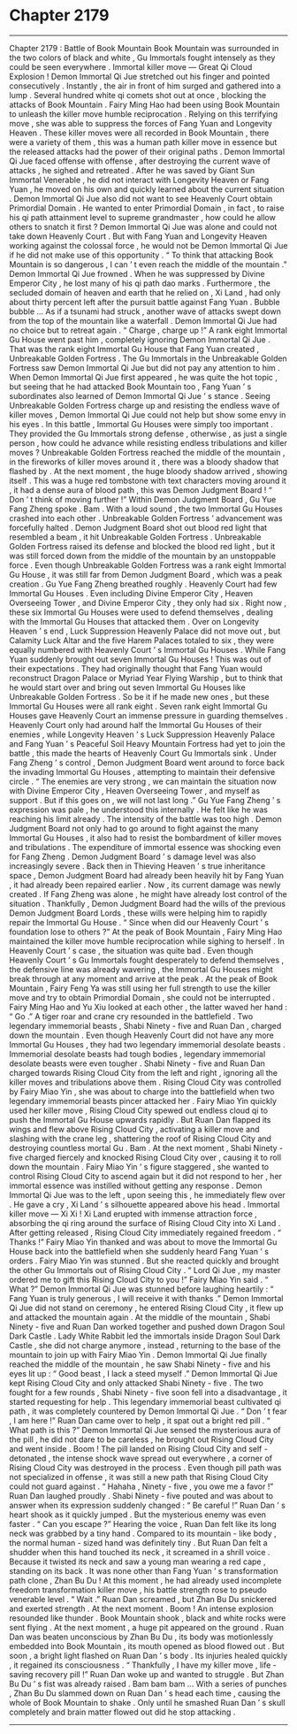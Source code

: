 
# Chapter 2179


---

Chapter 2179 : Battle of Book Mountain
Book Mountain was surrounded in the two colors of black and white , Gu Immortals fought intensely as they could be seen everywhere .
Immortal killer move — Great Qi Cloud Explosion !
Demon Immortal Qi Jue stretched out his finger and pointed consecutively .
Instantly , the air in front of him surged and gathered into a lump .
Several hundred white qi comets shot out at once , blocking the attacks of Book Mountain .
Fairy Ming Hao had been using Book Mountain to unleash the killer move humble reciprocation . Relying on this terrifying move , she was able to suppress the forces of Fang Yuan and Longevity Heaven .
These killer moves were all recorded in Book Mountain , there were a variety of them , this was a human path killer move in essence but the released attacks had the power of their original paths .
Demon Immortal Qi Jue faced offense with offense , after destroying the current wave of attacks , he sighed and retreated .
After he was saved by Giant Sun Immortal Venerable , he did not interact with Longevity Heaven or Fang Yuan , he moved on his own and quickly learned about the current situation .
Demon Immortal Qi Jue also did not want to see Heavenly Court obtain Primordial Domain .
He wanted to enter Primordial Domain , in fact , to raise his qi path attainment level to supreme grandmaster , how could he allow others to snatch it first ?
Demon Immortal Qi Jue was alone and could not take down Heavenly Court . But with Fang Yuan and Longevity Heaven working against the colossal force , he would not be Demon Immortal Qi Jue if he did not make use of this opportunity .
“ To think that attacking Book Mountain is so dangerous , I can ’ t even reach the middle of the mountain .” Demon Immortal Qi Jue frowned .
When he was suppressed by Divine Emperor City , he lost many of his qi path dao marks . Furthermore , the secluded domain of heaven and earth that he relied on , Xi Land , had only about thirty percent left after the pursuit battle against Fang Yuan .
Bubble bubble …
As if a tsunami had struck , another wave of attacks swept down from the top of the mountain like a waterfall .
Demon Immortal Qi Jue had no choice but to retreat again .
“ Charge , charge up !” A rank eight Immortal Gu House went past him , completely ignoring Demon Immortal Qi Jue .
That was the rank eight Immortal Gu House that Fang Yuan created , Unbreakable Golden Fortress .
The Gu Immortals in the Unbreakable Golden Fortress saw Demon Immortal Qi Jue but did not pay any attention to him . When Demon Immortal Qi Jue first appeared , he was quite the hot topic , but seeing that he had attacked Book Mountain too , Fang Yuan ’ s subordinates also learned of Demon Immortal Qi Jue ’ s stance .
Seeing Unbreakable Golden Fortress charge up and resisting the endless wave of killer moves , Demon Immortal Qi Jue could not help but show some envy in his eyes .
In this battle , Immortal Gu Houses were simply too important .
They provided the Gu Immortals strong defense , otherwise , as just a single person , how could he advance while resisting endless tribulations and killer moves ?
Unbreakable Golden Fortress reached the middle of the mountain , in the fireworks of killer moves around it , there was a bloody shadow that flashed by .
At the next moment , the huge bloody shadow arrived , showing itself .
This was a huge red tombstone with text characters moving around it , it had a dense aura of blood path , this was Demon Judgment Board !
“ Don ’ t think of moving further !” Within Demon Judgment Board , Gu Yue Fang Zheng spoke .
Bam .
With a loud sound , the two Immortal Gu Houses crashed into each other .
Unbreakable Golden Fortress ’ advancement was forcefully halted .
Demon Judgment Board shot out blood red light that resembled a beam , it hit Unbreakable Golden Fortress .
Unbreakable Golden Fortress raised its defense and blocked the blood red light , but it was still forced down from the middle of the mountain by an unstoppable force .
Even though Unbreakable Golden Fortress was a rank eight Immortal Gu House , it was still far from Demon Judgment Board , which was a peak creation .
Gu Yue Fang Zheng breathed roughly .
Heavenly Court had few Immortal Gu Houses .
Even including Divine Emperor City , Heaven Overseeing Tower , and Divine Emperor City , they only had six .
Right now , these six Immortal Gu Houses were used to defend themselves , dealing with the Immortal Gu Houses that attacked them .
Over on Longevity Heaven ’ s end , Luck Suppression Heavenly Palace did not move out , but Calamity Luck Altar and the five Harem Palaces totaled to six , they were equally numbered with Heavenly Court ’ s Immortal Gu Houses .
While Fang Yuan suddenly brought out seven Immortal Gu Houses !
This was out of their expectations .
They had originally thought that Fang Yuan would reconstruct Dragon Palace or Myriad Year Flying Warship , but to think that he would start over and bring out seven Immortal Gu Houses like Unbreakable Golden Fortress .
So be it if he made new ones , but these Immortal Gu Houses were all rank eight .
Seven rank eight Immortal Gu Houses gave Heavenly Court an immense pressure in guarding themselves .
Heavenly Court only had around half the Immortal Gu Houses of their enemies , while Longevity Heaven ’ s Luck Suppression Heavenly Palace and Fang Yuan ’ s Peaceful Soil Heavy Mountain Fortress had yet to join the battle , this made the hearts of Heavenly Court Gu Immortals sink .
Under Fang Zheng ’ s control , Demon Judgment Board went around to force back the invading Immortal Gu Houses , attempting to maintain their defensive circle .
“ The enemies are very strong , we can maintain the situation now with Divine Emperor City , Heaven Overseeing Tower , and myself as support . But if this goes on , we will not last long .”
Gu Yue Fang Zheng ’ s expression was pale , he understood this internally .
He felt like he was reaching his limit already .
The intensity of the battle was too high .
Demon Judgment Board not only had to go around to fight against the many Immortal Gu Houses , it also had to resist the bombardment of killer moves and tribulations .
The expenditure of immortal essence was shocking even for Fang Zheng .
Demon Judgment Board ’ s damage level was also increasingly severe . Back then in Thieving Heaven ’ s true inheritance space , Demon Judgment Board had already been heavily hit by Fang Yuan , it had already been repaired earlier . Now , its current damage was newly created .
If Fang Zheng was alone , he might have already lost control of the situation . Thankfully , Demon Judgment Board had the wills of the previous Demon Judgment Board Lords , these wills were helping him to rapidly repair the Immortal Gu House .
“ Since when did our Heavenly Court ’ s foundation lose to others ?” At the peak of Book Mountain , Fairy Ming Hao maintained the killer move humble reciprocation while sighing to herself .
In Heavenly Court ’ s case , the situation was quite bad . Even though Heavenly Court ’ s Gu Immortals fought desperately to defend themselves , the defensive line was already wavering , the Immortal Gu Houses might break through at any moment and arrive at the peak .
At the peak of Book Mountain , Fairy Feng Ya was still using her full strength to use the killer move and try to obtain Primordial Domain , she could not be interrupted .
Fairy Ming Hao and Yu Xiu looked at each other , the latter waved her hand : “ Go .”
A tiger roar and crane cry resounded in the battlefield .
Two legendary immemorial beasts , Shabi Ninety - five and Ruan Dan , charged down the mountain .
Even though Heavenly Court did not have any more Immortal Gu Houses , they had two legendary immemorial desolate beasts . Immemorial desolate beasts had tough bodies , legendary immemorial desolate beasts were even tougher .
Shabi Ninety - five and Ruan Dan charged towards Rising Cloud City from the left and right , ignoring all the killer moves and tribulations above them .
Rising Cloud City was controlled by Fairy Miao Yin , she was about to charge into the battlefield when two legendary immemorial beasts pincer attacked her .
Fairy Miao Yin quickly used her killer move , Rising Cloud City spewed out endless cloud qi to push the Immortal Gu House upwards rapidly .
But Ruan Dan flapped its wings and flew above Rising Cloud City , activating a killer move and slashing with the crane leg , shattering the roof of Rising Cloud City and destroying countless mortal Gu .
Bam .
At the next moment , Shabi Ninety - five charged fiercely and knocked Rising Cloud City over , causing it to roll down the mountain .
Fairy Miao Yin ’ s figure staggered , she wanted to control Rising Cloud City to ascend again but it did not respond to her , her immortal essence was instilled without getting any response .
Demon Immortal Qi Jue was to the left , upon seeing this , he immediately flew over .
He gave a cry , Xi Land ’ s silhouette appeared above his head .
Immortal killer move — Xi Xi !
Xi Land erupted with immense attraction force , absorbing the qi ring around the surface of Rising Cloud City into Xi Land .
After getting released , Rising Cloud City immediately regained freedom .
“ Thanks !” Fairy Miao Yin thanked and was about to move the Immortal Gu House back into the battlefield when she suddenly heard Fang Yuan ’ s orders .
Fairy Miao Yin was stunned .
But she reacted quickly and brought the other Gu Immortals out of Rising Cloud City .
“ Lord Qi Jue , my master ordered me to gift this Rising Cloud City to you !” Fairy Miao Yin said .
“ What ?” Demon Immortal Qi Jue was stunned before laughing heartily : “ Fang Yuan is truly generous , I will receive it with thanks .”
Demon Immortal Qi Jue did not stand on ceremony , he entered Rising Cloud City , it flew up and attacked the mountain again .
At the middle of the mountain , Shabi Ninety - five and Ruan Dan worked together and pushed down Dragon Soul Dark Castle .
Lady White Rabbit led the immortals inside Dragon Soul Dark Castle , she did not charge anymore , instead , returning to the base of the mountain to join up with Fairy Miao Yin .
Demon Immortal Qi Jue finally reached the middle of the mountain , he saw Shabi Ninety - five and his eyes lit up : “ Good beast , I lack a steed myself .”
Demon Immortal Qi Jue kept Rising Cloud City and only attacked Shabi Ninety - five .
The two fought for a few rounds , Shabi Ninety - five soon fell into a disadvantage , it started requesting for help .
This legendary immemorial beast cultivated qi path , it was completely countered by Demon Immortal Qi Jue .
“ Don ’ t fear , I am here !” Ruan Dan came over to help , it spat out a bright red pill .
“ What path is this ?” Demon Immortal Qi Jue sensed the mysterious aura of the pill , he did not dare to be careless , he brought out Rising Cloud City and went inside .
Boom !
The pill landed on Rising Cloud City and self - detonated , the intense shock wave spread out everywhere , a corner of Rising Cloud City was destroyed in the process .
Even though pill path was not specialized in offense , it was still a new path that Rising Cloud City could not guard against .
“ Hahaha , Ninety - five , you owe me a favor !” Ruan Dan laughed proudly .
Shabi Ninety - five pouted and was about to answer when its expression suddenly changed : “ Be careful !”
Ruan Dan ’ s heart shook as it quickly jumped .
But the mysterious enemy was even faster .
“ Can you escape ?” Hearing the voice , Ruan Dan felt like its long neck was grabbed by a tiny hand .
Compared to its mountain - like body , the normal human - sized hand was definitely tiny .
But Ruan Dan felt a shudder when this hand touched its neck , it screamed in a shrill voice .
Because it twisted its neck and saw a young man wearing a red cape , standing on its back .
It was none other than Fang Yuan ’ s transformation path clone , Zhan Bu Du !
At this moment , he had already used incomplete freedom transformation killer move , his battle strength rose to pseudo venerable level .
“ Wait .” Ruan Dan screamed , but Zhan Bu Du snickered and exerted strength .
At the next moment .
Boom !
An intense explosion resounded like thunder .
Book Mountain shook , black and white rocks were sent flying .
At the next moment , a huge pit appeared on the ground .
Ruan Dan was beaten unconscious by Zhan Bu Du , its body was motionlessly embedded into Book Mountain , its mouth opened as blood flowed out .
But soon , a bright light flashed on Ruan Dan ’ s body .
Its injuries healed quickly , it regained its consciousness .
“ Thankfully , I have my killer move , life - saving recovery pill !” Ruan Dan woke up and wanted to struggle .
But Zhan Bu Du ’ s fist was already raised .
Bam bam bam …
With a series of punches , Zhan Bu Du slammed down on Ruan Dan ’ s head each time , causing the whole of Book Mountain to shake . Only until he smashed Ruan Dan ’ s skull completely and brain matter flowed out did he stop attacking .

---


